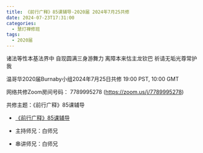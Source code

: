 ```yaml
---
title: 《前行广释》85课辅导-2020届 2024年7月25共修
date: 2024-07-23T17:31:00
categories:
  - 慧灯禅修班
tags:
  - 2020届
---
```

诸法等性本基法界中 自现圆满三身游舞力
离障本来怙主龙钦巴 祈请无垢光尊常护我

温哥华2020届Burnaby小组2024年7月25日共修
19:00 PST, 10:00 GMT

网络共修Zoom房间号码： 7789995278 (<https://zoom.us/j/7789995278>)

共修主题：《前行广释》85课辅导
* [《前行广释》85课辅导](https://www.riyuebianzhao.com/%E5%88%9D%E7%BA%A7/%E5%8A%A0%E8%A1%8C/%E5%A4%A7%E5%9C%86%E6%BB%A1%E5%89%8D%E8%A1%8C/%E6%B3%95%E5%B8%88%E8%BE%85%E5%AF%BC%E4%B8%A8%E5%A4%A7%E5%9C%86%E6%BB%A1%E5%89%8D%E8%A1%8C/%E6%B3%95%E5%B8%88%E8%BE%85%E5%AF%BC%E5%89%8D%E8%A1%8C%E5%B9%BF%E9%87%8A%E7%AC%AC85%E8%AF%BE)




* 主持师兄：白师兄
* 串讲师兄：白师兄
